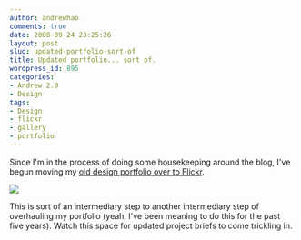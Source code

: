 ```yaml
---
author: andrewhao
comments: true
date: 2008-09-24 23:25:26
layout: post
slug: updated-portfolio-sort-of
title: Updated portfolio... sort of.
wordpress_id: 895
categories:
- Andrew 2.0
- Design
tags:
- Design
- flickr
- gallery
- portfolio
---
```


Since I'm in the process of doing some housekeeping around the blog, I've begun moving my [old design portfolio over to Flickr](http://www.flickr.com/photos/andrewhao/sets/72157602687541585/).

[![](http://www.g9labs.com/wp-content/uploads/2008/09/design-gallery-updated-300x288.png)](http://www.flickr.com/photos/andrewhao/sets/72157602687541585/)

This is sort of an intermediary step to another intermediary step of overhauling my portfolio (yeah, I've been meaning to do this for the past five years). Watch this space for updated project briefs to come trickling in.
